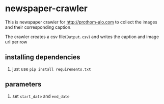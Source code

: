 # newspaper-crawler

This is newspaper crawler for http://prothom-alo.com to collect the images and their corresponding caption.

The crawler creates a csv file(`Output.csv`) and writes the caption and image url per row 

## installing dependencies
1. just use `pip install requirements.txt`


## parameters
1. set `start_date` and `end_date`